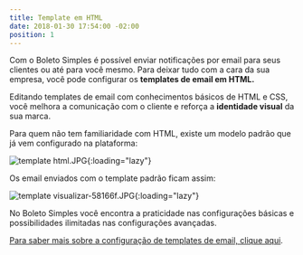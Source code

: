 ```yaml
---
title: Template em HTML
date: 2018-01-30 17:54:00 -02:00
position: 1
---
```


Com o Boleto Simples é possível enviar notificações por email para seus clientes ou até para você mesmo. Para deixar tudo com a cara da sua empresa, você pode configurar os **templates de email em HTML.**

Editando templates de email com conhecimentos básicos de HTML e CSS, você melhora a comunicação com o cliente e reforça a **identidade visual** da sua marca.

Para quem não tem familiaridade com HTML, existe um modelo padrão que já vem configurado na plataforma:

![template html.JPG](/uploads/template%20html.JPG){:loading="lazy"}

Os email enviados com o template padrão ficam assim:

![template visualizar-58166f.JPG](/uploads/template%20visualizar-58166f.JPG){:loading="lazy"}

No Boleto Simples você encontra a praticidade nas configurações básicas e possibilidades ilimitadas nas configurações avançadas.

[Para saber mais sobre a configuração de templates de email, clique aqui](https://suporte.boletosimples.com.br/article/uvh1jhyh8x-posso-configurar-templates-de-email-no-boleto-simples).